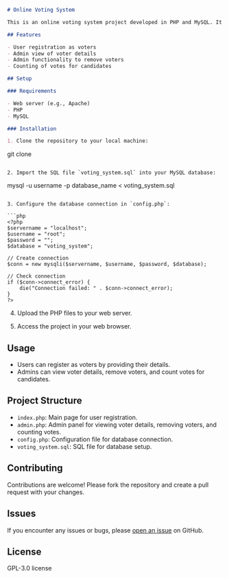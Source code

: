 
```markdown
# Online Voting System

This is an online voting system project developed in PHP and MySQL. It allows users to register as voters, view voter details, remove voters, and count votes for candidates.

## Features

- User registration as voters
- Admin view of voter details
- Admin functionality to remove voters
- Counting of votes for candidates

## Setup

### Requirements

- Web server (e.g., Apache)
- PHP
- MySQL

### Installation

1. Clone the repository to your local machine:

```
git clone [<repository-url>](https://github.com/adhimiw/ONLINEVOTING-PHP-C.git)
```

2. Import the SQL file `voting_system.sql` into your MySQL database:

```
mysql -u username -p database_name < voting_system.sql
```

3. Configure the database connection in `config.php`:

```php
<?php
$servername = "localhost";
$username = "root";
$password = "";
$database = "voting_system";

// Create connection
$conn = new mysqli($servername, $username, $password, $database);

// Check connection
if ($conn->connect_error) {
    die("Connection failed: " . $conn->connect_error);
}
?>
```

4. Upload the PHP files to your web server.

5. Access the project in your web browser.

## Usage

- Users can register as voters by providing their details.
- Admins can view voter details, remove voters, and count votes for candidates.

## Project Structure

- `index.php`: Main page for user registration.
- `admin.php`: Admin panel for viewing voter details, removing voters, and counting votes.
- `config.php`: Configuration file for database connection.
- `voting_system.sql`: SQL file for database setup.

## Contributing

Contributions are welcome! Please fork the repository and create a pull request with your changes.

## Issues

If you encounter any issues or bugs, please [open an issue](https://github.com/adhimiw/ONLINEVOTING-PHP-C.git/issues) on GitHub.

## License
GPL-3.0 license
```


